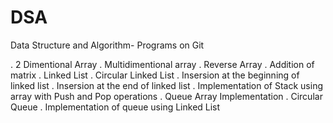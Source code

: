 # DSA
Data Structure and Algorithm- Programs on Git

. 2 Dimentional Array
. Multidimentional array
. Reverse Array
. Addition of matrix
. Linked List
. Circular Linked List
. Insersion at the beginning of linked list
. Insersion at the end of linked list
. Implementation of Stack using array with Push and Pop operations
. Queue Array Implementation
. Circular Queue
. Implementation of queue using Linked List
